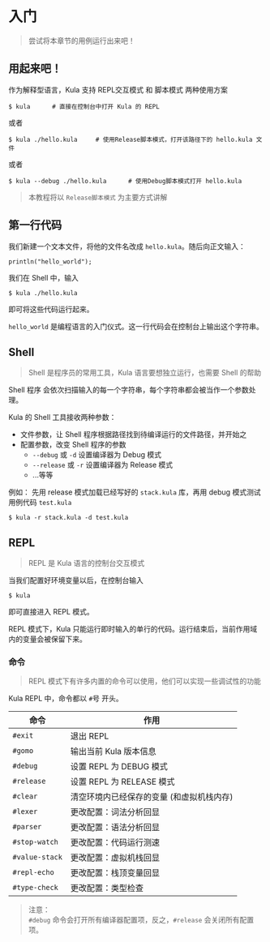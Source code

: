 # 入门
> 尝试将本章节的用例运行出来吧！

## 用起来吧！
作为解释型语言，Kula 支持 REPL交互模式 和 脚本模式 两种使用方案

```shell
$ kula      # 直接在控制台中打开 Kula 的 REPL 
```
或者
```shell
$ kula ./hello.kula     # 使用Release脚本模式，打开该路径下的 hello.kula 文件
```
或者
```shell
$ kula --debug ./hello.kula      # 使用Debug脚本模式打开 hello.kula
```

> 本教程将以 `Release脚本模式` 为主要方式讲解

## 第一行代码
我们新建一个文本文件，将他的文件名改成 `hello.kula`。随后向正文输入：

```kula
println("hello_world");
```

我们在 Shell 中，输入
```
$ kula ./hello.kula
```
即可将这些代码运行起来。

`hello_world` 是编程语言的入门仪式。这一行代码会在控制台上输出这个字符串。

## Shell
> Shell 是程序员的常用工具，Kula 语言要想独立运行，也需要 Shell 的帮助

Shell 程序 会依次扫描输入的每一个字符串，每个字符串都会被当作一个参数处理。

Kula 的 Shell 工具接收两种参数：
+ 文件参数，让 Shell 程序根据路径找到待编译运行的文件路径，并开始之
+ 配置参数，改变 Shell 程序的参数
    + `--debug` 或 `-d` 设置编译器为 Debug 模式
    + `--release` 或 `-r` 设置编译器为 Release 模式
    + ...等等

例如：
先用 release 模式加载已经写好的 `stack.kula` 库，再用 debug 模式测试用例代码 `test.kula`
```shell
$ kula -r stack.kula -d test.kula
```

## REPL
> REPL 是 Kula 语言的控制台交互模式

当我们配置好环境变量以后，在控制台输入
```shell
$ kula
```
即可直接进入 REPL 模式。

REPL 模式下，Kula 只能运行即时输入的单行的代码。运行结束后，当前作用域内的变量会被保留下来。

### 命令
> REPL 模式下有许多内置的命令可以使用，他们可以实现一些调试性的功能

Kula REPL 中，命令都以 `#`号 开头。

| 命令           | 作用                                      |
| -------------- | ----------------------------------------- |
| `#exit`        | 退出 REPL                                 |
| `#gomo`        | 输出当前 Kula 版本信息                    |
| `#debug`       | 设置 REPL 为 DEBUG 模式                   |
| `#release`     | 设置 REPL 为 RELEASE 模式                 |
| `#clear`       | 清空环境内已经保存的变量 (和虚拟机栈内存) |
| `#lexer`       | 更改配置：词法分析回显                    |
| `#parser`      | 更改配置：语法分析回显                    |
| `#stop-watch`  | 更改配置：代码运行测速                    |
| `#value-stack` | 更改配置：虚拟机栈回显                    |
| `#repl-echo`   | 更改配置：栈顶变量回显                    |
| `#type-check`  | 更改配置：类型检查                        |

> 注意：  
> `#debug` 命令会打开所有编译器配置项，反之，`#release` 会关闭所有配置项。